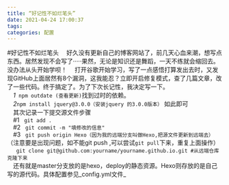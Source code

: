 ```yaml
---
title: “好记性不如烂笔头”
date: 2021-04-24 17:00:37
tags: 
categories: 配置
---
```

#好记性不如烂笔头
&emsp;好久没有更新自己的博客网站了，前几天心血来潮，想写点东西。居然发现不会写了·····果然，无论是知识还是舞蹈，一天不练就会缩回去。没办法从头开始学呗！
&emsp;打开谷歌开始学习，写了一点感悟打算发出去时，又发现GitHub上面居然有8个漏洞，这我能忍？立即开启修复模式，查了几篇文章，改了一些代码。终于搞定了。为了下次长记性，我决定写一下。  
&emsp;*1*``` npm outdate (查看更新)```找到过时的依赖。  
&emsp;*2*``` npm install jquery@3.0.0（安装jquery 的3.0.0版本） ```
如此即可  
&emsp;其次记录一下提交源文件步骤  
&emsp;#1 ``` git add .```  
&emsp;#2 ``` git commit -m "填修改的信息"```  
&emsp;#3 ``` git push origin Hexo（因为我的远端分支叫做Hexo,把源文件更新到远端去）```（注意要是出现问题，如不能git push ,可以尝试```git pull```下来，重复上面操作）  
&emsp;``` git clone git@github.com:yourname/yourname.github.io.git #从远端仓库克隆下来```  
&emsp;还有就是master分支放的是hexo，deploy的静态资源。Hexo则存放的是自己写的源代码。具体配置参见_config.yml文件_  
